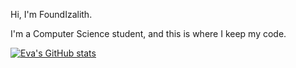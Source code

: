 Hi, I'm FoundIzalith. 

I'm a Computer Science student, and this is where I keep my code. 

[![Eva's GitHub stats](https://github-readme-stats.vercel.app/api?username=foundizalith)](https://github.com/anuraghazra/github-readme-stats)
